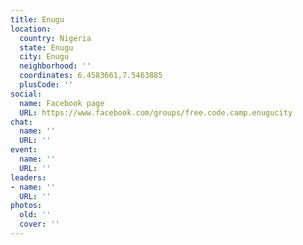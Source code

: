 ```yaml
---
title: Enugu
location:
  country: Nigeria
  state: Enugu
  city: Enugu
  neighborhood: ''
  coordinates: 6.4583661,7.5463885
  plusCode: ''
social:
  name: Facebook page
  URL: https://www.facebook.com/groups/free.code.camp.enugucity
chat:
  name: ''
  URL: ''
event:
  name: ''
  URL: ''
leaders:
- name: ''
  URL: ''
photos:
  old: ''
  cover: ''
---
```

